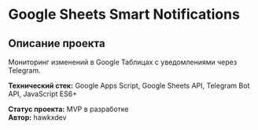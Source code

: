 # Google Sheets Smart Notifications

## Описание проекта

Мониторинг изменений в Google Таблицах с уведомлениями через Telegram.

**Технический стек:** Google Apps Script, Google Sheets API, Telegram Bot API, JavaScript ES6+

**Статус проекта:** MVP в разработке  
**Автор:** hawkxdev
